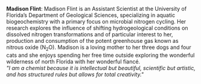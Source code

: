 <strong>Madison Flint</strong>:
Madison Flint is an Assistant Scientist at the University of Florida’s Department of Geological Sciences, specializing in aquatic biogeochemistry with a primary focus on microbial nitrogen cycling. Her research explores the influence of shifting hydrogeological conditions on dissolved nitrogen transformations and of particular interest to her, production and consumption of the potent greenhouse gas known as nitrous oxide (N<sub>2</sub>O). Madison is a loving mother to her three dogs and four cats and she enjoys spending her free time outside exploring the wonderful wilderness of north Florida with her wonderful fiancé. 
<br>
_"I am a chemist because it is intellectual but beautiful, scientific but artistic, and has structured rules but allows for total creativity."_

